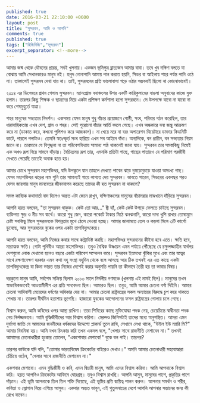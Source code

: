 ```yaml
---
published: true
date: 2016-03-21 22:10:00 +0600
layout: post
title: "সুন্দরবন, আমি ও আপনি"
comments: true
published: true
tags: ["হিজিবিজি","সুন্দরবন"]
excerpt_separator: <!--more-->
---
```

আমার জন্ম থেকে যৌবনের প্রারম্ভ, সবই খুলনায়। একজন ভূমিপুত্র ব্রাত্যজন আমার বাবা। তবে খুব দক্ষিণ বলতে যা বোঝায় আমি সেখানকারও মানুষ নই। হলুদ নোনাপানি আমায় পান করতে হয়নি, সিডর বা আইলায় শহর পর্যন্ত পানি ওঠে না। তাকালেই সুন্দরবন দেখা যায় না। তাই, সুন্দরবনের প্রতি ভালোবাসা গড়ে ওঠার সম্ভবনাই ছিলো না কোনোভাবেই।

২০১৪ এর ডিসেম্বরে প্রথম গেলাম সুন্দরবন। ম্যানগ্রোভ বনাঞ্চলের উপর একটি কারিকুলামের বাঙলা অনুবাদের কাজে যুক্ত হলাম। তারপর কিছু শিক্ষক ও ছাত্রদের নিয়ে একটা প্রশিক্ষণ কর্মশালা হলো সুন্দরবনে। সে উপলক্ষে যাবো না যাবো না করে শেষমুহুর্তে যাত্রা।

শহর মানুষের সভ্যতার নিদর্শন। একসময় যেসব মানুষ শুধু বাঁচার প্রয়োজনে গোষ্ঠী, সংঘ, পরিবার গঠন করেছিল, তার ধারাবাহিকতায় এখন দেশ, গ্রাম ও শহর। সেই পুরোনো বাঁচার আর্তি বদলে গেছে। এখন অন্ধকারে বন্য জন্তু আক্রমণ করে না ‌(ডাকাত করে, কখনো পুলিশও করে আজকাল)। না খেয়ে মরে না বরং অপারেশন থিয়েটারে ডাক্তার কিডনিটি কাটে, পারলে গলাটাও। তেমনি স্বতঃস্ফূর্ত সংঘ হারিয়ে এখন সব আইনে বাঁধা। অন্যদিকে, বন প্রাচীন, বন সভ্যতার নিয়ম জানে না। তারমানে যে বিশৃঙ্খলা না তা পরিবেশবিদ্যায় সামান্য পাঠ থাকলেই জানা যায়। সুন্দরবন তার সমস্তকিছু নিয়েই এক অখণ্ড রূপ নিয়ে সামনে দাঁড়ায়। বৈচিত্র্যময় রূপ তার, এমনকি প্রতিটা গাছে, গাছের পাতায়ও যে পরিমাণ পরজীবী দেখতে পেয়েছি তাতেই অবাক হতে হয়।
<!--more-->

আমার চোখে সুন্দরবন মহাশক্তিধর, যদি উপকূলে যান তাহলে দেখতে পাবেন ঝড়ে দুমড়েমুচড়ে যাওয়া অসংখ্য গাছ। যেসব মহাশক্তিধর ঝড়ের নাম শুনি তার সামান্যই গায়ে লাগতে দেয় সুন্দরবন। ভাবতে পারেন, সিডরের একবছর পরও যেসব জায়গায় মানুষ মানবেতর জীবনযাপন করেছে তাদের কী হত সুন্দরবন না থাকলে?

সমস্ত কাব্যিক কথাবার্তা বাদ দিলেও অন্তত এটা জেনে রাখুন, দক্ষিণাঞ্চলের মানুষের বাঁচামরার মাঝখানে দাঁড়িয়ে সুন্দরবন।

আপনি হয়ত বলবেন, "তা সুন্দরবন থাকুক। কেউ তো আর..." জ্বী হ্যাঁ, কেউ কেউ উপড়ে ফেলতে চাইছে সুন্দরবন। ব্যক্তিগত ক্ষুদ্র ও নীচ সব স্বার্থে। কারো শুধু জেদ, কারো পকেটে টাকার মিঠে ঝনঝনানি, কারো দাদা খুশি রাখার তোষামুদে চেষ্টা সবকিছু মিলে সুন্দরবনকে বিপন্নতার মুখে ঠেলে দেওয়া হচ্ছে। আমার জানামতে তেল ও কয়লা মিলে ৩টি কার্গো ডুবেছে, আর সুন্দরবনের বুকের ওপর একটা তাপবিদ্যুৎকেন্দ্র।

আপনি হয়ত বলবেন, আমি নিজের কথার সাথে কন্ট্রাডিক্ট করছি। মহাশক্তিধর সুন্দরবনের কীইবা হবে এতে। ক্ষতি হবে, মারাত্মক ক্ষতি। গোটা পৃথিবীও আরো মহাশক্তিধর। তবুও বৈশ্বিক উষ্ণায়ন এমন পর্যায়ে পৌঁছেছে যে চক্ষুলজ্জাহীন স্বার্থপর দেশগুলো লোক দেখানো হলেও বছরে একটা পরিবেশ সম্মেলন করে। সুন্দরবন ইতমধ্যে ঝুঁকির মুখে এবং তার যত্নের সাথে রক্ষণাবেক্ষণ দরকার এমন কথা বহু সংস্থা বহুদিন থেকে বলে আসছে আর ঠিক তখনই এর এত কাছে একটা তাপবিদ্যুৎকেন্দ্র যা কিনা ভারত তার নিজের দেশেই করার অনুমতি পায়নি তা কীভাবে তৈরী হয় তা ভাবার বিষয়।

ঘরকুনো মানুষ আমি, সর্বশেষ সক্রিয় ছিলাম ২০১৩ সালে নির্দলীয় গণমঞ্চে (খুলনায় এই নামই ছিল)। মানুষের তখন স্বাভাবিকভাবেই আওয়ামীলীগ এর প্রতি সমবেদনা ছিল। আমারও ছিল। তবুও, আমি আমার চেতনা বর্গা দিইনি। আমার চেতনা আদিবাসী মেয়েদের ধর্ষণের অধিকার দেয় না। আমার চেতনা রাষ্ট্রযন্ত্রের সকল অন্যায়ের বিরুদ্ধে চুপ করে থাকতে শেখায় না। তারপর দীর্ঘদিন হতাশায় ভুগেছি। হাজারো যুবকের আন্দোলনের ফসল রাষ্ট্রযন্ত্রের গোলায় চলে গেছে।

বিশ্বাস করুন, আমি কবিদের ওপর আস্থা রাখিনা। তারা শিবিরের কাছে মুক্তিযোদ্ধা পদক নেয়, চেয়েচিন্তে স্বাধীনতা পদক নেয় নির্লজ্জভাবে। আমি বুদ্ধিজীবীদের আর বিশ্বাস করিনা। মেরুদণ্ড জিনিসটাই তাদের মধ্যে অনুপস্থিত। আমরা এমন দুর্ভাগা জাতি যে আমাদের জননীদের ধর্ষকদের উদ্দেশ্যে প্লাকার্ড তুলে রাখি, সেখানে লেখা থাকে, "উইল ইউ ম্যারি মি?" আমার বিবমিষা হয়। আমি যখন চিৎকার করি তখন একদল বলে, "খেলার সাথে রাজনীতি মেশাবেন না।" তখনই আমাদের চেতনাধারীরা হুংকার তোলেন, "একশোবার মেশাবো!" বুকে বল পাই। তারপর?

তারপর কাউকে যদি বলি, "তোমার ভারতবিদ্বেষ ক্রিকেটের বাইরেও দেখাও।" অমনি আমার চেতনাধারী সহযোদ্ধারা চেঁচিয়ে ওঠেন, "খেলার সাথে রাজনীতি মেশাবেন না।"

একশবার মেশাবো।
এমন বুদ্ধিজীবী ও কবি, এমন দ্বিচারী মানুষ, আমি এদের বিশ্বাস করিনা।
আমি আপনাকে বিশ্বাস করি। হয়ত আপনিও ক্রিকেটের আফিমে ঘোরগ্রস্থ। তবুও বিশ্বাস রাখছি। আপনি আসুন, মানুষের পাশে, প্রকৃতির পাশে দাঁড়ান। এই ভূমি আপনাকে তিল তিল শক্তি দিয়েছে, এই ভূমির প্রতি দ্বায়িত্ব পালন করুন। আপনার সমর্থন ও শরীর, কবিতা ও স্লোগান নিয়ে এগিয়ে আসুন। একবার অন্তত ভাবুন, এই পুতুলনাচের দেশে আপনি আপনার সন্তানের জন্য কী রেখে যাবেন।
